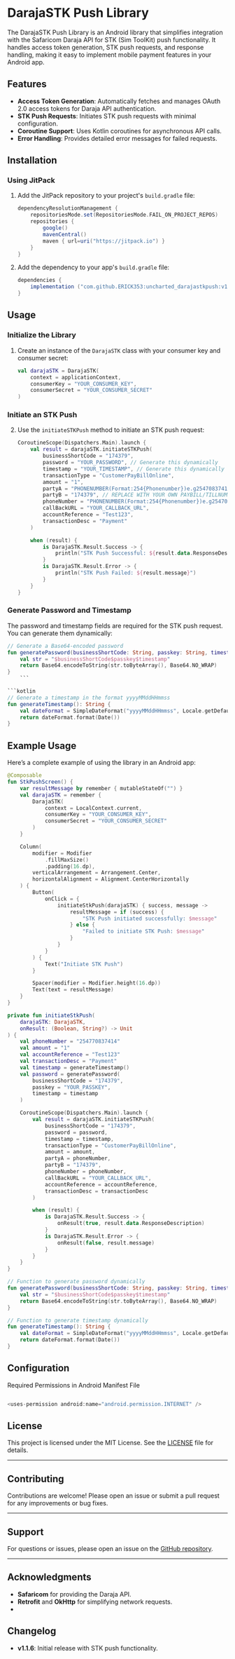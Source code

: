 # DarajaSTK Push Library

The DarajaSTK Push Library is an Android library that simplifies integration with the Safaricom Daraja API for STK (Sim ToolKit) push functionality. It handles access token generation, STK push requests, and response handling, making it easy to implement mobile payment features in your Android app.

## Features

- **Access Token Generation**: Automatically fetches and manages OAuth 2.0 access tokens for Daraja API authentication.
- **STK Push Requests**: Initiates STK push requests with minimal configuration.
- **Coroutine Support**: Uses Kotlin coroutines for asynchronous API calls.
- **Error Handling**: Provides detailed error messages for failed requests.

## Installation

### Using JitPack

1. Add the JitPack repository to your project's `build.gradle` file:

    ```groovy
    dependencyResolutionManagement {
        repositoriesMode.set(RepositoriesMode.FAIL_ON_PROJECT_REPOS)
        repositories {
            google()
            mavenCentral()
            maven { url=uri("https://jitpack.io") }
        }
    }
    ```

2. Add the dependency to your app's `build.gradle` file:

    ```groovy
    dependencies {
        implementation ("com.github.ERICK353:uncharted_darajastkpush:v1.1.6")
    }
    ```

## Usage

### Initialize the Library

1. Create an instance of the `DarajaSTK` class with your consumer key and consumer secret:

    ```kotlin
    val darajaSTK = DarajaSTK(
        context = applicationContext,
        consumerKey = "YOUR_CONSUMER_KEY",
        consumerSecret = "YOUR_CONSUMER_SECRET"
    )
    ```

### Initiate an STK Push

2. Use the `initiateSTKPush` method to initiate an STK push request:

    ```kotlin
    CoroutineScope(Dispatchers.Main).launch {
        val result = darajaSTK.initiateSTKPush(
            businessShortCode = "174379",
            password = "YOUR_PASSWORD", // Generate this dynamically
            timestamp = "YOUR_TIMESTAMP", // Generate this dynamically
            transactionType = "CustomerPayBillOnline",
            amount = "1",
            partyA = "PHONENUMBER(Format:254{Phonenumber})e.g254708374149",
            partyB = "174379", // REPLACE WITH YOUR OWN PAYBILL/TILLNUMBER
            phoneNumber = "PHONENUMBER(Format:254{Phonenumber})e.g254708374149",
            callBackURL = "YOUR_CALLBACK_URL",
            accountReference = "Test123",
            transactionDesc = "Payment"
        )

        when (result) {
            is DarajaSTK.Result.Success -> {
                println("STK Push Successful: ${result.data.ResponseDescription}")
            }
            is DarajaSTK.Result.Error -> {
                println("STK Push Failed: ${result.message}")
            }
        }
    }
    ```

### Generate Password and Timestamp

The password and timestamp fields are required for the STK push request. You can generate them dynamically:

```kotlin
// Generate a Base64-encoded password
fun generatePassword(businessShortCode: String, passkey: String, timestamp: String): String {
    val str = "$businessShortCode$passkey$timestamp"
    return Base64.encodeToString(str.toByteArray(), Base64.NO_WRAP)
}
    ```

```kotlin
// Generate a timestamp in the format yyyyMMddHHmmss
fun generateTimestamp(): String {
    val dateFormat = SimpleDateFormat("yyyyMMddHHmmss", Locale.getDefault())
    return dateFormat.format(Date())
}
   ```

## Example Usage

Here’s a complete example of using the library in an Android app:

```kotlin
@Composable
fun StkPushScreen() {
    var resultMessage by remember { mutableStateOf("") }
    val darajaSTK = remember {
        DarajaSTK(
            context = LocalContext.current,
            consumerKey = "YOUR_CONSUMER_KEY",
            consumerSecret = "YOUR_CONSUMER_SECRET"
        )
    }

    Column(
        modifier = Modifier
            .fillMaxSize()
            .padding(16.dp),
        verticalArrangement = Arrangement.Center,
        horizontalAlignment = Alignment.CenterHorizontally
    ) {
        Button(
            onClick = {
                initiateStkPush(darajaSTK) { success, message ->
                    resultMessage = if (success) {
                        "STK Push initiated successfully: $message"
                    } else {
                        "Failed to initiate STK Push: $message"
                    }
                }
            }
        ) {
            Text("Initiate STK Push")
        }

        Spacer(modifier = Modifier.height(16.dp))
        Text(text = resultMessage)
    }
}

private fun initiateStkPush(
    darajaSTK: DarajaSTK,
    onResult: (Boolean, String?) -> Unit
) {
    val phoneNumber = "254770837414"
    val amount = "1"
    val accountReference = "Test123"
    val transactionDesc = "Payment"
    val timestamp = generateTimestamp()
    val password = generatePassword(
        businessShortCode = "174379",
        passkey = "YOUR_PASSKEY",
        timestamp = timestamp
    )

    CoroutineScope(Dispatchers.Main).launch {
        val result = darajaSTK.initiateSTKPush(
            businessShortCode = "174379",
            password = password,
            timestamp = timestamp,
            transactionType = "CustomerPayBillOnline",
            amount = amount,
            partyA = phoneNumber,
            partyB = "174379",
            phoneNumber = phoneNumber,
            callBackURL = "YOUR_CALLBACK_URL",
            accountReference = accountReference,
            transactionDesc = transactionDesc
        )

        when (result) {
            is DarajaSTK.Result.Success -> {
                onResult(true, result.data.ResponseDescription)
            }
            is DarajaSTK.Result.Error -> {
                onResult(false, result.message)
            }
        }
    }
}

// Function to generate password dynamically
fun generatePassword(businessShortCode: String, passkey: String, timestamp: String): String {
    val str = "$businessShortCode$passkey$timestamp"
    return Base64.encodeToString(str.toByteArray(), Base64.NO_WRAP)
}

// Function to generate timestamp dynamically
fun generateTimestamp(): String {
    val dateFormat = SimpleDateFormat("yyyyMMddHHmmss", Locale.getDefault())
    return dateFormat.format(Date())
}
  ```
## Configuration

Required Permissions in Android Manifest File
```kotlin

<uses-permission android:name="android.permission.INTERNET" />

  ```

## License
This project is licensed under the MIT License. See the [LICENSE](LICENSE) file for details.

---

## Contributing
Contributions are welcome! Please open an issue or submit a pull request for any improvements or bug fixes.

---

## Support
For questions or issues, please open an issue on the [GitHub repository](https://github.com/ERICK353/uncharted_darajastkpush).

---

## Acknowledgments
- **Safaricom** for providing the Daraja API.
- **Retrofit** and **OkHttp** for simplifying network requests.
- 
## Changelog
- **v1.1.6**: Initial release with STK push functionality.
